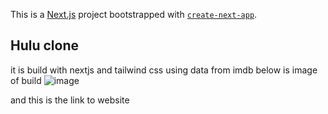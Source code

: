 This is a [Next.js](https://nextjs.org/) project bootstrapped with [`create-next-app`](https://github.com/vercel/next.js/tree/canary/packages/create-next-app).

## Hulu clone 
it is build with nextjs and tailwind css using data from imdb below is image of build
![image](https://user-images.githubusercontent.com/82103517/152446589-cce0cee7-5b97-43ac-9743-2152053c1c67.png)

and this is the link to website []()
